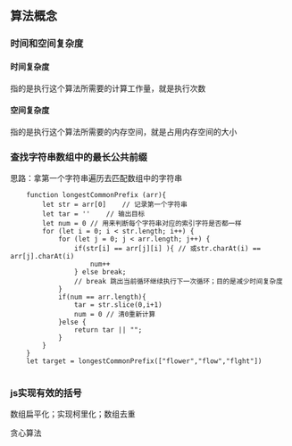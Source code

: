 ## 算法概念


### 时间和空间复杂度

#### 时间复杂度

指的是执行这个算法所需要的计算工作量，就是执行次数

#### 空间复杂度

指的是执行这个算法所需要的内存空间，就是占用内存空间的大小

### 查找字符串数组中的最长公共前缀

思路：拿第一个字符串遍历去匹配数组中的字符串

```
	function longestCommonPrefix (arr){
		let str = arr[0]	// 记录第一个字符串
		let tar = ''	// 输出目标
		let num = 0	// 用来判断每个字符串对应的索引字符是否都一样
		for (let i = 0; i < str.length; i++) {
			for (let j = 0; j < arr.length; j++) {
				if(str[i] == arr[j][i] ){ // 或str.charAt(i) == arr[j].charAt(i)
					num++
				} else break;
				// break 跳出当前循环继续执行下一次循环；目的是减少时间复杂度
			}
			if(num == arr.length){
				tar = str.slice(0,i+1)
				num = 0 // 清0重新计算
			}else {
				return tar || "";
			}
		}
	}
	let target = longestCommonPrefix(["flower","flow","flght"])
	
```



### js实现有效的括号





数组扁平化；实现柯里化；数组去重

贪心算法